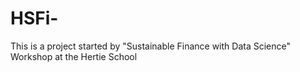 # HSFi-
This is a project started by "Sustainable Finance with Data Science" Workshop at the Hertie School 
